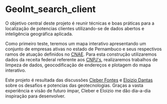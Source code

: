 # GeoInt_search_client

O objetivo central deste projeto é reunir técnicas e boas práticas para a localização de potencias clientes utilizando-se de dados abertos e inteligência geográfica aplicada. 

Como primeiro teste, teremos um mapa interativo apresentando um conjunto de empresas ativas no estado de Pernambuco e seus respectivos ramos de atuação definidos no [CNAE](https://concla.ibge.gov.br/busca-online-cnae.html). Para esta construção utilizaremos dados da receita federal referente aos [CNPJ's](https://dados.gov.br/dados/conjuntos-dados/cadastro-nacional-da-pessoa-juridica---cnpj), realizaremos trabalhos de limpeza de dados, geocodificação de endereços e plotagem do mapa interativo.

Este projeto é resultada das discussões  [Cleber Fontes](https://www.linkedin.com/in/cleber-mesquita-fontes-4458793b/) e [Eloizio Dantas](https://www.linkedin.com/in/eloiziohmdantas/) sobre os desafios e potencias das geotecnologias. Graças a vasta experiência e visão de futuro ímpar, Cleber e Eloizio me dão dia-a-dia inspiração para desenvolver.
